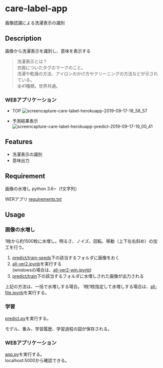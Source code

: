 # care-label-app
画像認識による洗濯表示の識別

## Description
画像から洗濯表示を識別し、意味を表示する

>洗濯表示とは？  
衣服についたタグのマークのこと。  
洗濯や乾燥の方法、アイロンのかけ方やクリーニングの方法などが示されている。  
全41種類。世界共通。

### WEBアプリケーション
- TOP
![screencapture-care-label-herokuapp-2019-09-17-18_58_57](https://user-images.githubusercontent.com/20394831/65031999-44356480-d97d-11e9-976b-a46833b3f78b.png)

- 予測結果表示
![screencapture-care-label-herokuapp-predict-2019-09-17-19_00_41](https://user-images.githubusercontent.com/20394831/65032112-7a72e400-d97d-11e9-84e4-53c73b5a4c14.png)


## Features
- 洗濯表示の識別
- 意味出力

## Requirement
画像の水増し python 3.6~（f文字列）

WERアプリ
[requirements.txt](/app/requirements.txt)

## Usage
### 画像の水増し
1枚から約1500枚に水増し。明るさ、ノイズ、回転、移動（上下左右斜め）の加工を行う。

1. [predict/train-seeds](/cnn/train-seeds/)下の該当するフォルダに画像をおく
2. [all-ver2.ipynb](/app/all-ver2.ipynb)を実行する  
(windowsの場合は、[all-ver2-win.ipynb](/cnn/all-ver2-win.ipynb))
3. [predict/train](/cnn/train/)下の該当するフォルダに水増しされた画像が出力される


上記の方法は、一括で水増しする場合。
1枚1枚指定して水増しする場合は、[all-file.ipynb](/cnn/all-file.ipynb)を実行する。

### 学習
[predict.py](/cnn/predict.py)を実行する。

モデル、重み、学習履歴、学習過程の図が保存される。

### WEBアプリケーション
[app.py](/app/app.py)を実行する。  
localhost:5000から確認できる。  
